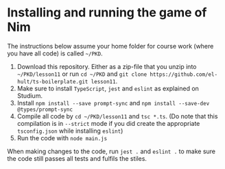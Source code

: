 # Installing and running the game of Nim

The instructions below assume your home folder for course work (where you have all code) is called `~/PKD`.

1. Download this repository. Either as a zip-file that you unzip into `~/PKD/lesson11` or run `cd ~/PKD` and `git clone https://github.com/el-hult/ts-boilerplate.git lesson11`.
2. Make sure to install `TypeScript`, `jest` and `eslint` as explained on Studium.
3. Install `npm install --save prompt-sync` and `npm install --save-dev @types/prompt-sync`
3. Compile all code by `cd ~/PKD/lesson11` and `tsc *.ts`. (Do note that this compilation is in `--strict` mode if you did create the appropriate `tsconfig.json` while installing `eslint`)
4. Run the code with `node main.js`

When making changes to the code, run `jest .` and `eslint .` to make sure the code still passes all tests and fulfils the stiles.